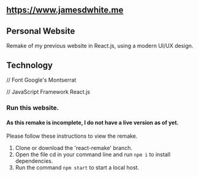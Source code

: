 ## https://www.jamesdwhite.me
## Personal Website

Remake of my previous website in React.js, using a modern UI/UX design.

## Technology

// Font
Google's Montserrat

// JavaScript Framework
React.js

### Run this website.
#### As this remake is incomplete, I do not have a live version as of yet.

Please follow these instructions to view the remake.

1. Clone or download the 'react-remake' branch.
2. Open the file cd in your command line and run `npm i` to install dependencies.
3. Run the command `npm start` to start a local host.
